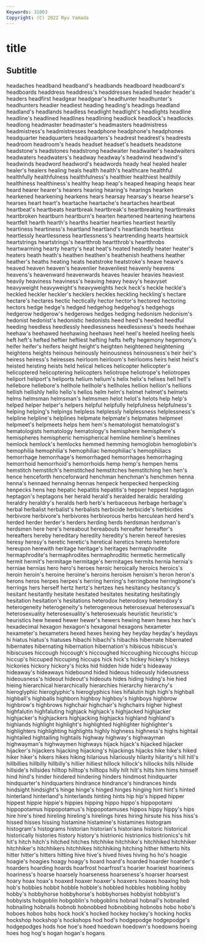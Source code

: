 ```yaml
---
Keywords: 31003
Copyright: (C) 2022 Ryu Yamada
---
```



# title

## Subtitle
 headaches
headband headband's headbands headboard headboard's headboards headdress headdress's headdresses headed
header header's headers headfirst headgear headgear's headhunter headhunter's headhunters headier
headiest heading heading's headings headland headland's headlands headless headlight headlight's
headlights headline headline's headlined headlines headlining headlock headlock's headlocks headlong
headmaster headmaster's headmasters headmistress headmistress's headmistresses headphone headphone's headphones headquarter
headquarters headquarters's headrest headrest's headrests headroom headroom's heads headset headset's
headsets headstone headstone's headstones headstrong headwaiter headwaiter's headwaiters headwaters headwaters's
headway headway's headwind headwind's headwinds headword headword's headwords heady heal
healed healer healer's healers healing heals health health's healthcare healthful
healthfully healthfulness healthfulness's healthier healthiest healthily healthiness healthiness's healthy heap
heap's heaped heaping heaps hear heard hearer hearer's hearers hearing
hearing's hearings hearken hearkened hearkening hearkens hears hearsay hearsay's hearse
hearse's hearses heart heart's heartache heartache's heartaches heartbeat heartbeat's heartbeats
heartbreak heartbreak's heartbreaking heartbreaks heartbroken heartburn heartburn's hearten heartened heartening
heartens heartfelt hearth hearth's hearths heartier hearties heartiest heartily heartiness
heartiness's heartland heartland's heartlands heartless heartlessly heartlessness heartlessness's heartrending hearts
heartsick heartstrings heartstrings's heartthrob heartthrob's heartthrobs heartwarming hearty hearty's heat
heat's heated heatedly heater heater's heaters heath heath's heathen heathen's
heathenish heathens heather heather's heaths heating heats heatstroke heatstroke's heave
heave's heaved heaven heaven's heavenlier heavenliest heavenly heavens heavens's heavenward
heavenwards heaves heavier heavies heaviest heavily heaviness heaviness's heaving heavy
heavy's heavyset heavyweight heavyweight's heavyweights heck heck's heckle heckle's heckled
heckler heckler's hecklers heckles heckling heckling's hectare hectare's hectares hectic
hectically hector hector's hectored hectoring hectors hedge hedge's hedged hedgehog
hedgehog's hedgehogs hedgerow hedgerow's hedgerows hedges hedging hedonism hedonism's hedonist
hedonist's hedonistic hedonists heed heed's heeded heedful heeding heedless heedlessly
heedlessness heedlessness's heeds heehaw heehaw's heehawed heehawing heehaws heel heel's
heeled heeling heels heft heft's hefted heftier heftiest hefting hefts
hefty hegemony hegemony's heifer heifer's heifers height height's heighten heightened
heightening heightens heights heinous heinously heinousness heinousness's heir heir's heiress
heiress's heiresses heirloom heirloom's heirlooms heirs heist heist's heisted heisting
heists held helical helices helicopter helicopter's helicoptered helicoptering helicopters heliotrope
heliotrope's heliotropes heliport heliport's heliports helium helium's helix helix's helixes
hell hell's hellebore hellebore's hellhole hellhole's hellholes hellion hellion's hellions
hellish hellishly hello hello's hellos helm helm's helmet helmet's helmets
helms helmsman helmsman's helmsmen helot helot's helots help help's helped
helper helper's helpers helpful helpfully helpfulness helpfulness's helping helping's helpings
helpless helplessly helplessness helplessness's helpline helpline's helplines helpmate helpmate's helpmates
helpmeet helpmeet's helpmeets helps hem hem's hematologist hematologist's hematologists hematology
hematology's hemisphere hemisphere's hemispheres hemispheric hemispherical hemline hemline's hemlines hemlock
hemlock's hemlocks hemmed hemming hemoglobin hemoglobin's hemophilia hemophilia's hemophiliac hemophiliac's
hemophiliacs hemorrhage hemorrhage's hemorrhaged hemorrhages hemorrhaging hemorrhoid hemorrhoid's hemorrhoids hemp
hemp's hempen hems hemstitch hemstitch's hemstitched hemstitches hemstitching hen hen's
hence henceforth henceforward henchman henchman's henchmen henna henna's hennaed hennaing
hennas henpeck henpecked henpecking henpecks hens hep hepatic hepatitis hepatitis's
hepper heppest heptagon heptagon's heptagons her herald herald's heralded heraldic
heralding heraldry heraldry's heralds herb herb's herbaceous herbage herbage's herbal
herbalist herbalist's herbalists herbicide herbicide's herbicides herbivore herbivore's herbivores herbivorous
herbs herculean herd herd's herded herder herder's herders herding herds
herdsman herdsman's herdsmen here here's hereabout hereabouts hereafter hereafter's hereafters
hereby hereditary heredity heredity's herein hereof heresies heresy heresy's heretic
heretic's heretical heretics hereto heretofore hereupon herewith heritage heritage's heritages
hermaphrodite hermaphrodite's hermaphrodites hermaphroditic hermetic hermetically hermit hermit's hermitage hermitage's
hermitages hermits hernia hernia's herniae hernias hero hero's heroes heroic
heroically heroics heroics's heroin heroin's heroine heroine's heroins heroism heroism's
heron heron's herons heros herpes herpes's herring herring's herringbone herringbone's
herrings hers herself hertz hertz's hertzes hes hesitancy hesitancy's hesitant
hesitantly hesitate hesitated hesitates hesitating hesitatingly hesitation hesitation's hesitations heterodox
heterodoxy heterodoxy's heterogeneity heterogeneity's heterogeneous heterosexual heterosexual's heterosexuality heterosexuality's heterosexuals
heuristic heuristic's heuristics hew hewed hewer hewer's hewers hewing hewn
hews hex hex's hexadecimal hexagon hexagon's hexagonal hexagons hexameter hexameter's
hexameters hexed hexes hexing hey heyday heyday's heydays hi hiatus
hiatus's hiatuses hibachi hibachi's hibachis hibernate hibernated hibernates hibernating hibernation
hibernation's hibiscus hibiscus's hibiscuses hiccough hiccough's hiccoughed hiccoughing hiccoughs hiccup
hiccup's hiccuped hiccuping hiccups hick hick's hickey hickey's hickeys hickories
hickory hickory's hicks hid hidden hide hide's hideaway hideaway's hideaways
hidebound hided hideous hideously hideousness hideousness's hideout hideout's hideouts hides
hiding hiding's hie hied hieing hierarchical hierarchically hierarchies hierarchy hierarchy's
hieroglyphic hieroglyphic's hieroglyphics hies hifalutin high high's highball highball's highballs
highborn highboy highboy's highboys highbrow highbrow's highbrows highchair highchair's highchairs
higher highest highfalutin highfaluting highjack highjack's highjacked highjacker highjacker's highjackers
highjacking highjacks highland highland's highlands highlight highlight's highlighted highlighter highlighter's
highlighters highlighting highlights highly highness highness's highs hightail hightailed hightailing
hightails highway highway's highwayman highwayman's highwaymen highways hijack hijack's hijacked
hijacker hijacker's hijackers hijacking hijacking's hijackings hijacks hike hike's hiked
hiker hiker's hikers hikes hiking hilarious hilariously hilarity hilarity's hill
hill's hillbillies hillbilly hillbilly's hillier hilliest hillock hillock's hillocks hills
hillside hillside's hillsides hilltop hilltop's hilltops hilly hilt hilt's hilts
him hims himself hind hind's hinder hindered hindering hinders hindmost
hindquarter hindquarter's hindquarters hindrance hindrance's hindrances hinds hindsight hindsight's hinge
hinge's hinged hinges hinging hint hint's hinted hinterland hinterland's hinterlands
hinting hints hip hip's hipped hipper hippest hippie hippie's hippies
hipping hippo hippo's hippopotami hippopotamus hippopotamus's hippopotamuses hippos hippy hippy's
hips hire hire's hired hireling hireling's hirelings hires hiring hirsute
his hiss hiss's hissed hisses hissing histamine histamine's histamines histogram
histogram's histograms historian historian's historians historic historical historically histories history
history's histrionic histrionics histrionics's hit hit's hitch hitch's hitched hitches
hitchhike hitchhike's hitchhiked hitchhiker hitchhiker's hitchhikers hitchhikes hitchhiking hitching hither
hitherto hits hitter hitter's hitters hitting hive hive's hived hives
hiving ho ho's hoagie hoagie's hoagies hoagy hoagy's hoard hoard's
hoarded hoarder hoarder's hoarders hoarding hoards hoarfrost hoarfrost's hoarier hoariest
hoariness hoariness's hoarse hoarsely hoarseness hoarseness's hoarser hoarsest hoary hoax
hoax's hoaxed hoaxer hoaxer's hoaxers hoaxes hoaxing hob hob's hobbies
hobbit hobble hobble's hobbled hobbles hobbling hobby hobby's hobbyhorse hobbyhorse's
hobbyhorses hobbyist hobbyist's hobbyists hobgoblin hobgoblin's hobgoblins hobnail hobnail's hobnailed
hobnailing hobnails hobnob hobnobbed hobnobbing hobnobs hobo hobo's hoboes hobos
hobs hock hock's hocked hockey hockey's hocking hocks hockshop hockshop's
hockshops hod hod's hodgepodge hodgepodge's hodgepodges hods hoe hoe's hoed
hoedown hoedown's hoedowns hoeing hoes hog hog's hogan hogan's hogans
